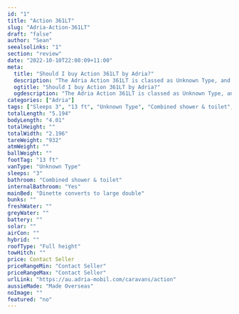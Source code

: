 ```yaml
---
id: "1"
title: "Action 361LT"
slug: "Adria-Action-361LT"
draft: "false"
author: "Sean"
seealsolinks: "1"
section: "review"
date: "2022-10-10T22:00:09+11:00"
meta:
  title: "Should I buy Action 361LT by Adria?"
  description: "The Adria Action 361LT is classed as Unknown Type, and sleeps 3 people. It is Made Overseas and comes in at 13 ft. It generally has Combined shower & toilet."
  ogtitle: "Should I buy Action 361LT by Adria?"
  ogdescription: "The Adria Action 361LT is classed as Unknown Type, and sleeps 3 people. It is Made Overseas and comes in at 13 ft. It generally has Combined shower & toilet."
categories: ["Adria"]
tags: ["Sleeps 3", "13 ft", "Unknown Type", "Combined shower & toilet", "Full height", "Price Unknown", "Made Overseas"]
totalLength: "5.194"
bodyLength: "4.01"
totalHeight: ""
totalWidth: "2.196"
tareWeight: "932"
atmWeight: ""
ballWeight: ""
footTag: "13 ft"
vanType: "Unknown Type"
sleeps: "3"
bathroom: "Combined shower & toilet"
internalBathroom: "Yes"
mainBed: "Dinette converts to large double"
bunks: ""
freshWater: ""
greyWater: ""
battery: ""
solar: ""
airCon: ""
hybrid: ""
roofType: "Full height"
towHitch: ""
price: Contact Seller
priceRangeMin: "Contact Seller"
priceRangeMax: "Contact Seller"
urlLink: "https://au.adria-mobil.com/caravans/action"
aussieMade: "Made Overseas"
noImage: ""
featured: "no"
---
```

